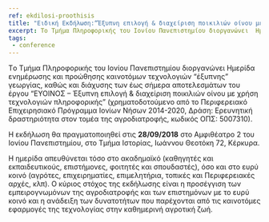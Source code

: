 ```yaml
---
ref: ekdilosi-proothisis
title: "Ειδική Εκδήλωση:“Έξυπνη επιλογή & διαχείριση ποικιλιών οίνου με χρήση τεχνολογιών πληροφορικής”"
excerpt: Τo Τμήμα Πληροφορικής του Ιονίου Πανεπιστημίου διοργανώνει  Ημερίδα ενημέρωσης και προώθησης καινοτόμων τεχνολογιών “έξυπνης” γεωργίας, καθώς και διάχυσης των έως σήμερα αποτελεσμάτων του έργου “ΕΥΟΙΝΟΣ
tags:
 - conference
---
```


Τo Τμήμα Πληροφορικής του Ιονίου Πανεπιστημίου διοργανώνει  Ημερίδα ενημέρωσης και προώθησης καινοτόμων τεχνολογιών “έξυπνης” γεωργίας, καθώς και διάχυσης των έως σήμερα αποτελεσμάτων του έργου “ΕΥΟΙΝΟΣ – Έξυπνη επιλογή & διαχείριση ποικιλιών οίνου με χρήση τεχνολογιών πληροφορικής” (χρηματοδοτούμενο από το Περιφερειακό Επιχειρησιακό Πρόγραμμα Ιονίων Νήσων 2014-2020, Δράση: Ερευνητική δραστηριότητα στον τομέα της αγροδιατροφής, κωδικός ΟΠΣ: 5007310).

Η εκδήλωση θα πραγματοποιηθεί στις **28/09/2018** στο Αμφιθέατρο 2 του Ιονίου Πανεπιστημίου, στο Τμήμα Ιστορίας, Ιωάννου Θεοτόκη 72, Κέρκυρα.

Η ημερίδα απευθύνεται τόσο στο ακαδημαϊκό (καθηγητές και εκπαιδευτικούς, επιστήμονες, φοιτητές και σπουδαστές), όσο και στο ευρύ κοινό (αγρότες, επιχειρηματίες, επιμελητήρια, τοπικές και Περιφερειακές αρχές, κλπ). Ο κύριος στόχος της εκδήλωσης είναι η προσέγγιση των εμπειρογνωμόνων της αγροδιατροφής και των επιστημόνων με το ευρύ κοινό και η ανάδειξη των δυνατοτήτων που παρέχονται από τις καινοτόμες εφαρμογές της τεχνολογίας στην καθημερινή αγροτική ζωή.
